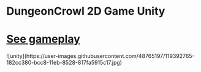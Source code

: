 # DungeonCrowl 2D Game Unity 
<a href="https://www.youtube.com/watch?v=lSczLRAj9ug&t=1s">
<h1>See gameplay</h1>
</a>
![unity](https://user-images.githubusercontent.com/48765197/119392765-182cc380-bcc8-11eb-8528-817fa5915c17.jpg)
